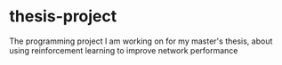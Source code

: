 # thesis-project
The programming project I am working on for my master's thesis, about using reinforcement learning to improve network performance
